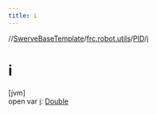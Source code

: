 ```yaml
---
title: i
---
```

//[SwerveBaseTemplate](../../../index.html)/[frc.robot.utils](../index.html)/[PID](index.html)/[i](i.html)



# i



[jvm]\
open var [i](i.html): [Double](https://kotlinlang.org/api/latest/jvm/stdlib/kotlin/-double/index.html)




